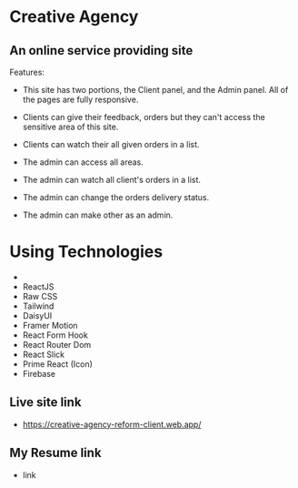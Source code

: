 # Creative Agency

## An online service providing site

Features:

- This site has two portions, the Client panel, and the Admin panel. All of the pages are fully responsive.

- Clients can give their feedback, orders but they can't access the sensitive area of this site.

- Clients can watch their all given orders in a list.

- The admin can access all areas.

- The admin can watch all client's orders in a list.

- The admin can change the orders delivery status.

- The admin can make other as an admin.

# Using Technologies

-
- ReactJS
- Raw CSS
- Tailwind
- DaisyUI
- Framer Motion
- React Form Hook
- React Router Dom
- React Slick
- Prime React (Icon)
- Firebase

## Live site link

- https://creative-agency-reform-client.web.app/

## My Resume link

- link
